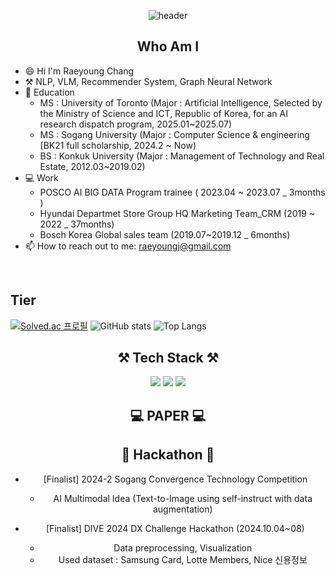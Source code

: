 <div align="center">
  
  ![header](https://capsule-render.vercel.app/api?type=slice&color=f0f8ff&height=250&section=header&text=Welcome&desc=Raeyoung's%20Github&descSize=30&fontAlignY=35&descAlignY=55&fontSize=80&animation=twinkling&fontColor=006400) 
  
  ## Who Am I 

</div>

* 😄 Hi I'm Raeyoung Chang
* ⚒️ NLP, VLM, Recommender System, Graph Neural Network
* 🌱 Education
     - MS : University of Toronto (Major : Artificial Intelligence, Selected by the Ministry of Science and ICT, Republic of Korea, for an AI research dispatch program, 2025.01~2025.07)
     - MS : Sogang University (Major : Computer Science & engineering [BK21 full scholarship, 2024.2 ~ Now)
     - BS : Konkuk University (Major : Management of Technology and Real Estate, 2012.03~2019.02)
* 💻 Work
     - POSCO AI BIG DATA Program trainee ( 2023.04 ~ 2023.07 _ 3months )
     - Hyundai Departmet Store Group HQ Marketing Team_CRM (2019 ~ 2022 _ 37months)
     - Bosch Korea Global sales team (2019.07~2019.12 _ 6months)
* 📫 How to reach out to me: raeyoungj@gmail.com
<br>

</div>

## Tier ##
[![Solved.ac 프로필](http://mazassumnida.wtf/api/v2/generate_badge?boj=icanry)](https://solved.ac/icanry)
![GitHub stats](https://github-readme-stats.vercel.app/api?username=ryan201212212&show_icons=true&theme=dark)
![Top Langs](https://github-readme-stats.vercel.app/api/top-langs/?username=ryan201212212&layout=compact&theme=dark)

<div align="center">

  ## ⚒️ Tech Stack ⚒️

  <img src="https://img.shields.io/badge/Python-3776AB? style=flat&logo=Python&logoColor=white">
  <img src="https://img.shields.io/badge/TensorFlow-4479A1?style=flat-square&logo=MySQL&logoColor=white">
  <img src="https://img.shields.io/badge/Pytorch-F80000?style=flat-square&logo=Oracle&logoColor=white">

<div align="center">

  ## 💻 PAPER 💻

<div align="center">

  ## 🌱 Hackathon 🌱
* [Finalist] 2024-2 Sogang Convergence Technology Competition
  - AI Multimodal Idea (Text-to-Image using self-instruct with data augmentation)

* [Finalist] DIVE 2024 DX Challenge Hackathon (2024.10.04~08)
  - Data preprocessing, Visualization
  - Used dataset : Samsung Card, Lotte Members, Nice 신용정보 
